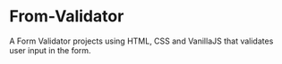 # From-Validator
A Form Validator projects using HTML, CSS and VanillaJS that validates user input in the form.

